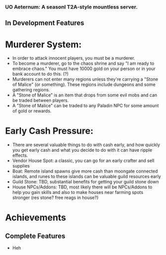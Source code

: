 ### UO Aeternum: A seasonl T2A-style mountless server.

## In Development Features

# Murderer System:
- In order to attack innocent players, you must be a murderer. 
- To become a murderer, go to the chaos shrine and say "I am ready to embrace chaos." You must have 10000 gold on your person or in your bank account to do this. (?)
- Murderers can not enter many regions unless they're carrying a "Stone of Malice" (or something). These regions include dungeons and some gathering regions.
- A "Stone of Malice" is an item that drops from some evil mobs and can be traded between players.
- A "Stone of Malice" can be traded to any Paladin NPC for some amount of gold or rewards.

# Early Cash Pressure:
- There are several valuable things to do with cash early, and how quickly you get early cash and what you decide to do with it can have ripple effects.
- Vendor House Spot: a classic, you can go for an early crafter and sell supplies
- Boat: Remote island spawns give more cash than moongate connected islands, and runes to these islands can be valuable guild resources early
- Guild Stone: TBD, substantial benefits for getting your guild stone down
- House NPCs/Addons: TBD, most likely there will be NPCs/Addons to help you gain skills and also to make houses near farming spots stronger (res stone? free reags in house?)

# Achievements



## Complete Features
- Heh
